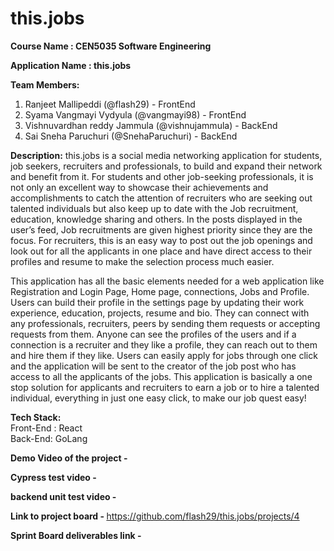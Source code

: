 # this.jobs

<strong>Course Name : CEN5035 Software Engineering</strong>

<strong> Application Name : this.jobs </strong>

<strong>Team Members:</strong>
1. Ranjeet Mallipeddi (@flash29)  - FrontEnd
2. Syama Vangmayi Vydyula (@vangmayi98) - FrontEnd
3. Vishnuvardhan reddy Jammula (@vishnujammula) - BackEnd
4. Sai Sneha Paruchuri (@SnehaParuchuri) - BackEnd


<strong>Description:</strong>
this.jobs is a social media networking application for students, job seekers, recruiters and professionals, to build and expand their network and benefit from it. For students and other job-seeking professionals, it is not only an excellent way to showcase their achievements and accomplishments to catch the attention of recruiters who are seeking out talented individuals but also keep up to date with the Job recruitment, education, knowledge sharing and others. In the posts displayed in the user’s feed, Job recruitments are given highest priority since they are the focus. For recruiters, this is an easy way to post out the job openings and look out for all the applicants in one place and have direct access to their profiles and resume to make the selection process much easier. 

This application has all the basic elements needed for a web application like Registration and Login Page, Home page, connections, Jobs and Profile. Users can build their profile in the settings page by updating their work experience, education, projects, resume and bio. They can connect with any professionals, recruiters, peers by sending them requests or accepting requests from them. Anyone can see the profiles of the users and if a connection is a recruiter and they like a profile, they can reach out to them and hire them if they like. Users can easily apply for jobs through one click and the application will be sent to the creator of the job post who has access to all the applicants of the jobs. This application is basically a one stop solution for applicants and recruiters to earn a job or to hire a talented individual, everything in just one easy click, to make our job quest easy!
 
<strong>Tech Stack:</strong>
<br>Front-End : React
<br>Back-End: GoLang

<strong>Demo Video of the project - </strong>


<strong>Cypress test video - </strong>


<strong>backend unit test video - </strong>


<strong>Link to project board - </strong>
https://github.com/flash29/this.jobs/projects/4

<strong>Sprint Board deliverables link - </strong>

